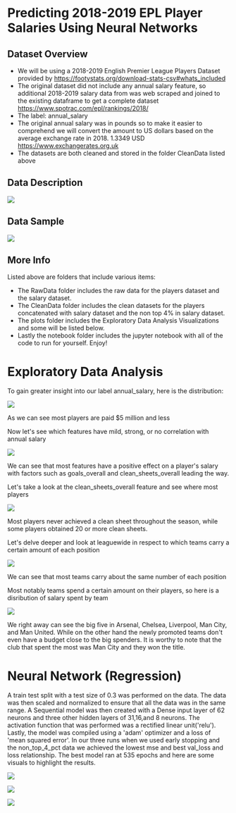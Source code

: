 # Predicting 2018-2019 EPL Player Salaries Using Neural Networks

## Dataset Overview
* We will be using a 2018-2019 English Premier League Players Dataset provided by https://footystats.org/download-stats-csv#whats_included
* The original dataset did not include any annual salary feature, so additional 2018-2019 salary data from was web scraped and joined to the existing dataframe to get a complete dataset https://www.spotrac.com/epl/rankings/2018/
* The label: annual_salary
* The original annual salary was in pounds so to make it easier to comprehend we will convert the amount to US dollars based on the average exchange rate in 2018. 1.3349 USD https://www.exchangerates.org.uk
* The datasets are both cleaned and stored in the folder CleanData listed above 

## Data Description
![](images/Data_Overview.png)

## Data Sample
![](images/dataframe_head.png)

## More Info
Listed above are folders that include various items: 
* The RawData folder includes the raw data for the players dataset and the salary dataset. 
* The CleanData folder includes the clean datasets for the players concatenated with salary dataset and the non top 4% in salary dataset. 
* The plots folder includes the Exploratory Data Analysis Visualizations and some will be listed below. 
* Lastly the notebook folder includes the jupyter notebook with all of the code to run for yourself. Enjoy!

# Exploratory Data Analysis

To gain greater insight into our label annual_salary, here is the distribution: 

![](plots/annual_salary_dist.png)

As we can see most players are paid $5 million and less




Now let's see which features have mild, strong, or no correlation with annual salary

![](plots/correlation_heatmap.png)

We can see that most features have a positive effect on a player's salary with factors such as goals_overall and clean_sheets_overall leading the way.




Let's take a look at the clean_sheets_overall feature and see where most players

![](plots/clean_sheets_count.png)

Most players never achieved a clean sheet throughout the season, while some players obtained 20 or more clean sheets.




Let's delve deeper and look at leaguewide in respect to which teams carry a certain amount of each position

![](plots/position_team_distribution.png)

We can see that most teams carry about the same number of each position




Most notably teams spend a certain amount on their players, so here is a disribution of salary spent by team

![](plots/salary_spent_team.png)

We right away can see the big five in Arsenal, Chelsea, Liverpool, Man City, and Man United. While on the other hand the newly promoted teams don't even have a budget close to the big spenders. It is worthy to note that the club that spent the most was Man City and they won the title. 




# Neural Network (Regression)

A train test split with a test size of 0.3 was performed on the data. The data was then scaled and normalized to ensure that all the data was in the same range. A Sequential model was then created with a Dense input layer of 62 neurons and three other hidden layers of 31,16,and 8 neurons. The activation function that was performed was a rectified linear unit('relu'). Lastly, the model was compiled using a 'adam' optimizer and a loss of 'mean squared error'. In our three runs when we used early stopping and the non_top_4_pct data we achieved the lowest mse and best val_loss and loss relationship. The best model ran at 535 epochs and here are some visuals to highlight the results.



![](neural_network_plots/loss_val_loss_third.png)




![](neural_network_plots/actual_predicted_third.png)




![](neural_network_plots/distplot_error_third.png)





